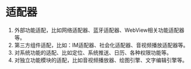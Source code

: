 #  适配器

1. 外部功能适配，比如网络适配器、蓝牙适配器、WebView相关功能适配器等。
2. 第三方组件适配，比如：IM适配器、社会化适配器、音视频播放适配器等。
3. 对系统功能的适配、比如定位、系统推送、日历、各种权限功能等。
4. 对独立功能模块的适配，比如音视频播放器、绘图引擎、文字编辑引擎等。
